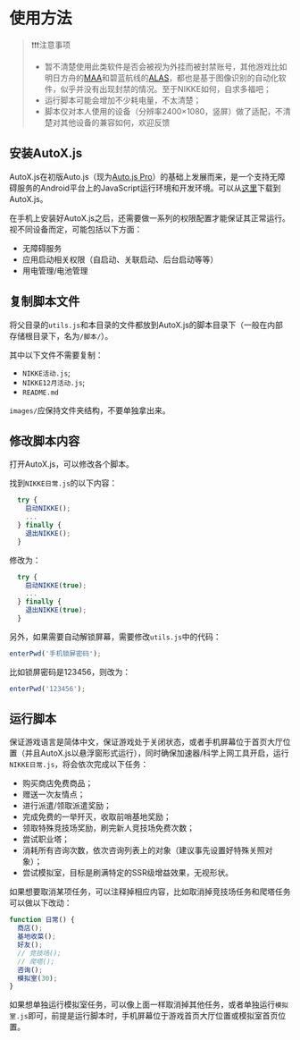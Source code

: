# 使用方法

> ❗❗❗注意事项
> 
> - 暂不清楚使用此类软件是否会被视为外挂而被封禁账号，其他游戏比如明日方舟的[MAA](https://github.com/MaaAssistantArknights/MaaAssistantArknights)和碧蓝航线的[ALAS](https://github.com/LmeSzinc/AzurLaneAutoScript)，都也是基于图像识别的自动化软件，似乎并没有出现封禁的情况。至于NIKKE如何，自求多福吧；
> - 运行脚本可能会增加不少耗电量，不太清楚；
> - 脚本仅对本人使用的设备（分辨率2400×1080，竖屏）做了适配，不清楚对其他设备的兼容如何，欢迎反馈

## 安装AutoX.js

AutoX.js在初版Auto.js（现为[Auto.js Pro](https://pro.autojs.org/)）的基础上发展而来，是一个支持无障碍服务的Android平台上的JavaScript运行环境和开发环境。可以从[这里](https://github.com/kkevsekk1/AutoX#autoxjs%E4%B8%8B%E8%BD%BD%E5%9C%B0%E5%9D%80)下载到AutoX.js。

在手机上安装好AutoX.js之后，还需要做一系列的权限配置才能保证其正常运行。视不同设备而定，可能包括以下方面：

- 无障碍服务
- 应用启动相关权限（自启动、关联启动、后台启动等等）
- 用电管理/电池管理

## 复制脚本文件

将父目录的`utils.js`和本目录的文件都放到AutoX.js的脚本目录下（一般在内部存储根目录下，名为`/脚本/`）。

其中以下文件不需要复制：

- `NIKKE活动.js`;
- `NIKKE12月活动.js`;
- `README.md`

`images/`应保持文件夹结构，不要单独拿出来。

## 修改脚本内容

打开AutoX.js，可以修改各个脚本。

找到`NIKKE日常.js`的以下内容：

```javascript
  try {
    启动NIKKE();
    ...
  } finally {
    退出NIKKE();
  }
```

修改为：

```javascript
  try {
    启动NIKKE(true);
    ...
  } finally {
    退出NIKKE(true);
  }
```

另外，如果需要自动解锁屏幕，需要修改`utils.js`中的代码：

```javascript
enterPwd('手机锁屏密码');
```

比如锁屏密码是123456，则改为：

```javascript
enterPwd('123456');
```

## 运行脚本

保证游戏语言是简体中文，保证游戏处于关闭状态，或者手机屏幕位于首页大厅位置（并且AutoX.js以悬浮窗形式运行），同时确保加速器/科学上网工具开启，运行`NIKKE日常.js`，将会依次完成以下任务：

- 购买商店免费商品；
- 赠送一次友情点；
- 进行派遣/领取派遣奖励；
- 完成免费的一举歼灭，收取前哨基地奖励；
- 领取特殊竞技场奖励，刷完新人竞技场免费次数；
- 尝试职业塔；
- 消耗所有咨询次数，依次咨询列表上的对象（建议事先设置好特殊关照对象）；
- 尝试模拟室，目标是刷满特定的SSR级增益效果，无视形状。

如果想要取消某项任务，可以注释掉相应内容，比如取消掉竞技场任务和爬塔任务可以做以下改动：

```javascript
function 日常() {
  商店();
  基地收菜();
  好友();
  // 竞技场();
  // 爬塔();
  咨询();
  模拟室(30);
}
```

如果想单独运行模拟室任务，可以像上面一样取消掉其他任务，或者单独运行`模拟室.js`即可，前提是运行脚本时，手机屏幕位于游戏首页大厅位置或模拟室首页位置。

